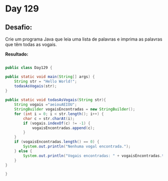 # Day 129

## Desafio:

Crie um programa Java que leia uma lista de palavras e imprima as palavras que têm todas as vogais.	

**Resultado:**

```java

public class Day129 {

public static void main(String[] args) {
    String str = "Hello World!";
    todasAsVogais(str);
}
    
public static void todasAsVogais(String str){
    String vogais ="aeiouAEIOU";
    StringBuilder vogaisEncontradas = new StringBuilder();
    for (int i = 0; i < str.length(); i++) {
        char c = str.charAt(i);
        if (vogais.indexOf(c) != -1) {
            vogaisEncontradas.append(c);
        }
    }
    if (vogaisEncontradas.length() == 0) {
        System.out.println("Nenhuma vogal encontrada.");
    } else {
        System.out.println("Vogais encontradas: " + vogaisEncontradas.toString());
    }
}

}
